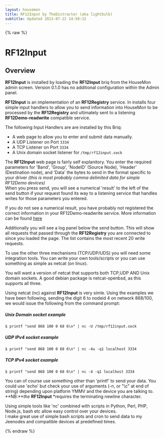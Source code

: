 ```yaml
---
layout: housemon
title: RF12Input by TheDistractor (aka lightbulb)
subtitle: Updated 2013-07-22 14:50:32
---
```


{% raw %}

# RF12Input 



## Overview

**RF12Input** is installed by loading the **RF12Input** briq from the HouseMon admin screen. Version 0.1.0 has no additional configuration within the Admin panel.


**RF12Input** is an implementation of an **RF12Registry** service. In installs four simple input handlers to allow you to send information into HouseMon to be processed by the **RF12Registry** and ultimately sent to a listening **RF12Demo-readwrite** compatible service.  

The following Input Handlers are are installed by this Briq:  

-  A web page to allow you to enter and submit data manually.  
-  A UDP Listener on Port ``3334``
-  A TCP Listener on Port ``3334``
-  A Unix domain socket listener for ``/tmp/rf12input.sock``

The **RF12Input** web page is fairly self explanitory. You enter the required parameters for 'Band', 'Group', 'NodeID' (Source Node), 'Header' (Destination node), and 'Data' the bytes to send in the format specific to your driver *(this is most probably comma delimited data for simple RF12Demo devices)*  
When you press send, you will see a numerical 'result' to the left of the send button if your request found its way to a listening service that handles writes for those parameters you entered.  

If you do not see a numerical result, you have probably not registered the correct information in your RF12Demo-readwrite service. More information can be found [here](rf12demo-writemasks.html)  

Additionally you will see a log panel below the send button. This will show all requests that passed through the **RF12Registry** you are connected to since you loaded the page. The list contains the most recent 20 write requests.  

To use the other three mechanisms (TCP/UDP/UDS) you will need some integration tools. You can write your own tools/scripts or you can use something as simple as netcat (on linux).  

You will want a version of netcat that supports both TCP,UDP AND Unix domain sockets. A good debian package is netcat-openbsd, as this supports all three.

Using netcat (nc) against **RF12Input** is very simle. Using the examples we have been following, sending the digit 6 to nodeid 4 on network 868/100, we would issue the following from the command prompt:  

##### Unix Domain socket example
``$ printf "send 868 100 0 68 6\n" | nc -U /tmp/rf12input.sock``

##### UDP IPv4 socket example
``$ printf "send 868 100 0 68 6\n" | nc -4u -q1 localhost 3334``

##### TCP IPv4 socket example
``$ printf "send 868 100 0 68 6\n" | nc -4 -q1 localhost 3334``
  
You can of course use something other than 'printf' to send your data. You could use 'echo' but check your use of arguments (-n, or "\\c" at end of string) depending upon platform YMMV and the device you are talking to. 
**NB:***the* **RF12Input** *requires the terminating newline character.

Using simple tools like 'nc' combined with scripts in Python, Perl, PHP, Node.js, bash etc allow easy control over your devices.  
I make great use of simple bash scripts and cron to send data to my Jeenodes and compatible devices at predefined times. 







{% endraw %}
